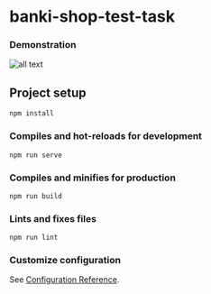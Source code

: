 # banki-shop-test-task
### Demonstration
![all text](https://github.com/Arthur410/banki-shop-test-task/blob/master/demonstration.gif)

## Project setup
```
npm install
```

### Compiles and hot-reloads for development
```
npm run serve
```

### Compiles and minifies for production
```
npm run build
```

### Lints and fixes files
```
npm run lint
```

### Customize configuration
See [Configuration Reference](https://cli.vuejs.org/config/).
